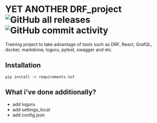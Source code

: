 
# YET ANOTHER DRF_project ![GitHub all releases](https://img.shields.io/github/downloads/Tynnikov/DRF_project/total?logo=GitHub&logoColor=green) ![GitHub commit activity](https://img.shields.io/github/commit-activity/m/Tynnikov/DRF_project?logo=GitHub&style=flat-square)



Training project to take advantage of tools such as DRF, React, GrafQL, docker, markdonw, loguru, pytest, swagger and etc. 

## Installation
```
pip install -r requirements.txt
```

## What i've done additionally?
- add loguru
- add settings_local
- add config.json 
